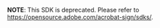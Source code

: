 
**NOTE**: This SDK is deprecated. Please refer to https://opensource.adobe.com/acrobat-sign/sdks/. 
